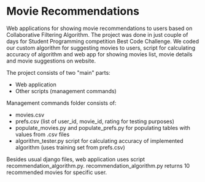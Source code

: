 Movie Recommendations
=====================

Web applications for showing movie recommendations to users based on Collaborative Filtering Algorithm. 
The project was done in just couple of days for Student Programming competition Best Code Challenge. 
We coded our custom algorithm for suggesting movies to users, script for calculating accuracy of algorithm and web app for showing movies list, 
movie details and movie suggestions on website.

The project consists of two "main" parts:
* Web application
* Other scripts (management commands)

Management commands folder consists of:
* movies.csv
* prefs.csv (list of user_id, movie_id, rating for testing purposes)
* populate_movies.py and populate_prefs.py for populating tables with values from .csv files
* algorithm_tester.py script for calculating accuracy of implemented algorithm (uses training set from prefs.csv)

Besides usual django files, web application uses script recommendation_algorithm.py.
recommendation_algorithm.py returns 10 recommended movies for specific user.



